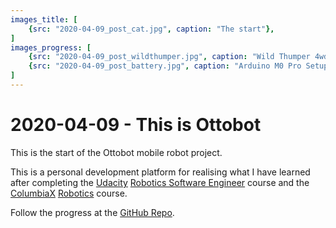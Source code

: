 ```yaml
---
images_title: [
    {src: "2020-04-09_post_cat.jpg", caption: "The start"},
]
images_progress: [
    {src: "2020-04-09_post_wildthumper.jpg", caption: "Wild Thumper 4wd"},
    {src: "2020-04-09_post_battery.jpg", caption: "Arduino M0 Pro Setup"},
]
---
```

# 2020-04-09 - This is Ottobot

This is the start of the Ottobot mobile robot project.

<DocsImageLayout :images="$frontmatter.images_title" srcBase="/ottobot/assets/about/"></DocsImageLayout>

This is a personal development platform for realising what I have learned after completing the [Udacity](www.udacity.com) [Robotics Software Engineer](https://confirm.udacity.com/9NJFA22) course and the [ColumbiaX](https://www.edx.org/school/columbiax) [Robotics](https://www.edx.org/course/robotics-2) course.

<DocsImageLayout :images="$frontmatter.images_progress" srcBase="/ottobot/assets/about/"></DocsImageLayout>

Follow the progress at the [GitHub Repo][ottobot-github].

[ottobot-github]:   https://github.com/willhunt/ottobot